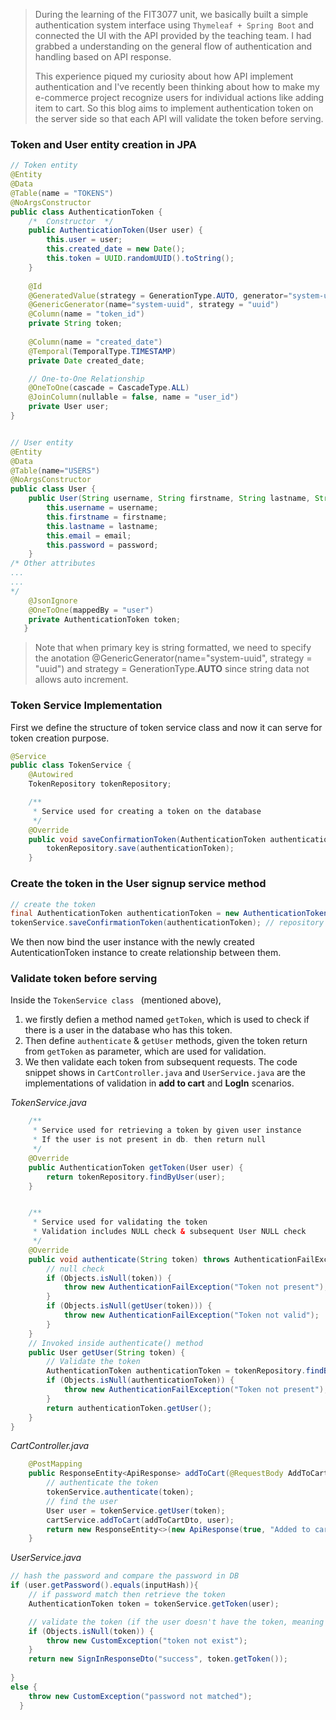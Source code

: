 > 
>
> During the learning of the FIT3077 unit, we basically built a simple authentication system interface using `Thymeleaf + Spring Boot` and connected the UI with the API provided by the teaching team. I had grabbed a understanding on the general flow of authentication and handling based on API response.
>
> This experience piqued my curiosity about how API implement authentication and I've recently been thinking about how to make my e-commerce project recognize users for individual actions like adding item to cart. So this blog aims to implement authentication token on the server side so that each API will validate the token before serving.

### Token and User entity creation in JPA

```java
// Token entity
@Entity
@Data
@Table(name = "TOKENS")
@NoArgsConstructor
public class AuthenticationToken {
    /*	Constructor	 */
    public AuthenticationToken(User user) {
        this.user = user;
        this.created_date = new Date();
        this.token = UUID.randomUUID().toString();
    }
    
    @Id
    @GeneratedValue(strategy = GenerationType.AUTO, generator="system-uuid")
    @GenericGenerator(name="system-uuid", strategy = "uuid")
    @Column(name = "token_id")
    private String token;
    
    @Column(name = "created_date")
    @Temporal(TemporalType.TIMESTAMP)
    private Date created_date;

    // One-to-One Relationship
    @OneToOne(cascade = CascadeType.ALL)
    @JoinColumn(nullable = false, name = "user_id")
    private User user;
}


// User entity
@Entity
@Data
@Table(name="USERS")
@NoArgsConstructor
public class User {
    public User(String username, String firstname, String lastname, String email, String password) {
        this.username = username;
        this.firstname = firstname;
        this.lastname = lastname;
        this.email = email;
        this.password = password;
    }
/* Other attributes
...
...
*/
    @JsonIgnore
    @OneToOne(mappedBy = "user")
    private AuthenticationToken token;
   }

```

> Note that when primary key is string formatted, we need to specify the anotation @GenericGenerator(name="system-uuid", strategy = "uuid") and strategy = GenerationType.**AUTO** since string data not allows auto increment.

### Token Service Implementation

First we define the structure of token service class and now it can serve for token creation purpose.

```Java
@Service
public class TokenService {
    @Autowired
    TokenRepository tokenRepository;

    /**
     * Service used for creating a token on the database
     */
    @Override
    public void saveConfirmationToken(AuthenticationToken authenticationToken) {
        tokenRepository.save(authenticationToken);
    }
```

### Create the token in the User signup service method

```java
// create the token
final AuthenticationToken authenticationToken = new AuthenticationToken(new_user);
tokenService.saveConfirmationToken(authenticationToken); // repository save()
```

We then now bind the user instance with the newly created AutenticationToken instance to create relationship between them.



### Validate token before serving

Inside the `TokenService class `  (mentioned above), 

1. we firstly defien a method named  `getToken`, which is used to check if there is a user in the database who has this token.
2. Then define `authenticate` & `getUser` methods, given the token return from `getToken` as parameter, which are used  for validation.
3. We then validate each token from subsequent requests. The code snippet shows in `CartController.java`  and `UserService.java` are the implementations of validation in **add to cart** and **LogIn** scenarios.

*TokenService.java*

```Java
    /**
     * Service used for retrieving a token by given user instance
     * If the user is not present in db. then return null
     */
    @Override
    public AuthenticationToken getToken(User user) {
        return tokenRepository.findByUser(user);
    }


    /**
     * Service used for validating the token
     * Validation includes NULL check & subsequent User NULL check
     */
    @Override
    public void authenticate(String token) throws AuthenticationFailException{
        // null check
        if (Objects.isNull(token)) {
            throw new AuthenticationFailException("Token not present");
        }
        if (Objects.isNull(getUser(token))) {
            throw new AuthenticationFailException("Token not valid");
        }
    }
    // Invoked inside authenticate() method
    public User getUser(String token) {
        // Validate the token
        AuthenticationToken authenticationToken = tokenRepository.findByToken(token);
        if (Objects.isNull(authenticationToken)) {
            throw new AuthenticationFailException("Token not present");
        }
        return authenticationToken.getUser();
    }
}

```

*CartController.java*

```Java
    @PostMapping
    public ResponseEntity<ApiResponse> addToCart(@RequestBody AddToCartDto addToCartDto, @RequestParam("token") String token) {
        // authenticate the token
        tokenService.authenticate(token);
        // find the user
        User user = tokenService.getUser(token);
        cartService.addToCart(addToCartDto, user);
        return new ResponseEntity<>(new ApiResponse(true, "Added to cart"), HttpStatus.CREATED);
    }

```

*UserService.java*

```java
// hash the password and compare the password in DB
if (user.getPassword().equals(inputHash)){
    // if password match then retrieve the token
    AuthenticationToken token = tokenService.getToken(user);

    // validate the token (if the user doesn't have the token, meaning the user is not authenticated
    if (Objects.isNull(token)) {
        throw new CustomException("token not exist");
    }
    return new SignInResponseDto("success", token.getToken());
    
} 
else {
    throw new CustomException("password not matched");
  }
```
